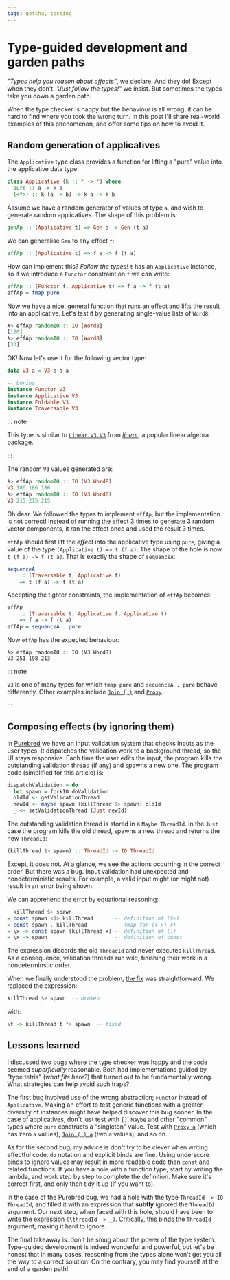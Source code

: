 ```yaml
---
tags: gotcha, testing
---
```


# Type-guided development and garden paths

*"Types help you reason about effects"*, we declare.  And they do!
Except when they don't.  *"Just follow the types!"* we insist.  But
sometimes the types take you down a garden path.

When the type checker is happy but the behaviour is all wrong, it
can be hard to find where you took the wrong turn.  In this post
I'll share real-world examples of this phenomenon, and offer some
tips on how to avoid it.

## Random generation of applicatives

The `Applicative` type class provides a function for lifting a
"pure" value into the applicative data type:

```haskell
class Applicative (k :: * -> *) where
  pure :: a -> k a
  (<*>) :: k (a -> b) -> k a -> k b
```

Assume we have a random generator of values of type `a`, and wish to
generate random applicatives.  The shape of this problem is:

```haskell
genAp :: (Applicative t) => Gen a -> Gen (t a)
```

We can generalise `Gen` to any effect `f`:

```haskell
effAp :: (Applicative t) => f a -> f (t a)
```

How can implement this?  *Follow the types!*  `t` has an
`Applicative` instance, so if we introduce a `Functor` constraint on
`f` we can write:

```haskell
effAp :: (Functor f, Applicative t) => f a -> f (t a)
effAp = fmap pure
```

Now we have a nice, general function that runs an effect and lifts
the result into an applicative.  Let's test it by generating
single-value lists of `Word8`:

```haskell
λ> effAp randomIO :: IO [Word8]
[120]
λ> effAp randomIO :: IO [Word8]
[33]
```

OK!  Now let's use it for the following vector type:

```haskell
data V3 a = V3 a a a

-- boring
instance Functor V3
instance Applicative V3
instance Foldable V3
instance Traversable V3
```

::: note

This type is similar to [`Linear.V3.V3`][linear-v3-doc] from
[*linear*][linear-hackage], a popular linear algebra package.

:::

[linear-v3-doc]: https://hackage.haskell.org/package/linear-1.21.5/docs/Linear-V3.html#t:V3
[linear-hackage]: https://hackage.haskell.org/package/linear

The random `V3` values generated are:

```haskell
λ> effAp randomIO :: IO (V3 Word8)
V3 186 186 186
λ> effAp randomIO :: IO (V3 Word8)
V3 215 215 215
```

Oh dear.  We followed the types to implement `effAp`, but the
implementation is not correct!  Instead of running the effect 3
times to generate 3 random vector components, it ran the effect once
and used the result 3 times.

`effAp` should first lift the *effect* into the applicative type
using `pure`, giving a value of the type `(Applicative t) => t (f
a)`.  The shape of the hole is now `t (f a) -> f (t a)`.  That is
exactly the shape of `sequenceA`:

```haskell
sequenceA
    :: (Traversable t, Applicative f)
    => t (f a) -> f (t a)
```

Accepting the tighter constraints, the implementation of `effAp`
becomes:

```haskell
effAp
    :: (Traversable t, Applicative f, Applicative t)
    => f a -> f (t a)
effAp = sequenceA . pure
```

Now `effAp` has the expected behaviour:

```
λ> effAp randomIO :: IO (V3 Word8)
V3 251 198 213
```

::: note

`V3` is one of many types for which `fmap pure` and `sequenceA .
pure` behave differently.  Other examples include [`Join
(,)`][join-doc] and [`Proxy`][proxy-doc].

:::

[join-doc]: https://hackage.haskell.org/package/bifunctors-5.5.11/docs/Data-Bifunctor-Join.html#t:Join
[proxy-doc]: https://hackage.haskell.org/package/base-4.15.0.0/docs/Data-Proxy.html#t:Proxy


## Composing effects (by ignoring them)

In [Purebred][] we have an input validation system that checks
inputs as the user types.  It dispatches the validation work to a
background thread, so the UI stays responsive.  Each time the user
edits the input, the program kills the outstanding validation thread
(if any) and spawns a new one.  The program code (simplified for
this article) is:

[Purebred]: https://github.com/purebred-mua/purebred

```haskell
dispatchValidation = do
  let spawn = forkIO doValidation
  oldId <- getValidationThread
  newId <- maybe spawn (killThread $> spawn) oldId
  _ <- setValidationThread (Just newId)
```

The outstanding validation thread is stored in a `Maybe ThreadId`.
In the `Just` case the program kills the old thread, spawns a new
thread and returns the new `ThreadId`:

```haskell
(killThread $> spawn) :: ThreadId -> IO ThreadId
```

Except, it does not.  At a glance, we see the actions occurring in
the correct order.  But there was a bug.  Input validation had
unexpected and nondeterministic results.  For example, a valid input
might (or might not) result in an error being shown.

We can apprehend the error by equational reasoning:

```haskell
  killThread $> spawn
= const spawn <$> killThread       -- definition of ($>)
= const spawn . killThread         -- fmap for ((->) r)
= \x -> const spawn (killThread x) -- definition of (.)
= \x -> spawn                      -- definition of const
```

The expression discards the old `ThreadId` and never executes
`killThread`.  As a consequence, validation threads run wild,
finishing their work in a nondeterminstic order.

When we finally understood the problem, [the fix][] was
straightforward.  We replaced the expression:

```haskell
killThread $> spawn  -- broken
```

with:

```haskell
\t -> killThread t *> spawn  -- fixed
```

[the fix]: https://github.com/purebred-mua/purebred/pull/413/commits/4eefd939d4bb201c37e5fe2956e8777e85a6b930

## Lessons learned

I discussed two bugs where the type checker was happy and the code
seemed *superficially* reasonable.  Both had implementations guided
by "type tetris" (*what fits here?*) that turned out to be
fundamentally wrong.  What strategies can help avoid such traps?

The first bug involved use of the wrong abstraction; `Functor`
instead of `Applicative`.  Making an effort to test generic
functions with a greater diversity of instances might have helped
discover this bug sooner.  In the case of applicatives, don't just
test with `[]`, `Maybe` and other "common" types where `pure`
constructs a "singleton" value.  Test with [`Proxy a`][proxy-doc]
(which has zero `a` values), [`Join (,) a`][join-doc] (two `a`
values), and so on.

As for the second bug, my advice is don't try to be clever when
writing effectful code.  `do` notation and explicit binds are fine.
Using underscore binds to ignore values may result in more readable
code than `const` and related functions.  If you have a hole with a
function type, start by writing the lambda, and work step by step to
complete the definition.  Make sure it's correct first, and only
then tidy it up (if you want to).

In the case of the Purebred bug, we had a hole with the type
`ThreadId -> IO ThreadId`, and filled it with an expression that
**subtly** ignored the `ThreadId` argument.  Our next step, when
faced with this hole, should have been to write the expression
`(\threadId -> _)`.  Critically, this binds the `ThreadId` argument,
making it hard to ignore.

The final takeaway is: don't be smug about the power of the type
system.  Type-guided development is indeed wonderful and powerful,
but let's be honest that in many cases, reasoning from the types
alone won't get you all the way to a correct solution.  On the
contrary, you may find yourself at the end of a garden path!
